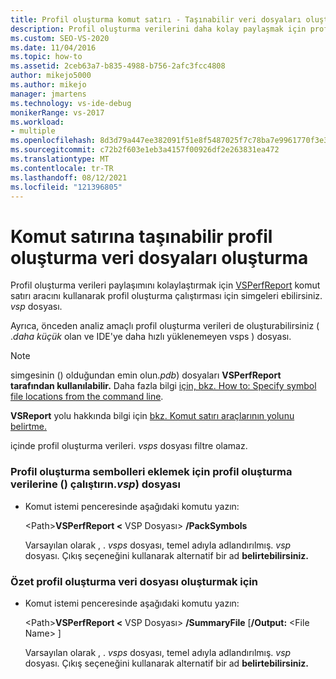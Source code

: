 ```yaml
---
title: Profil oluşturma komut satırı - Taşınabilir veri dosyaları oluşturma
description: Profil oluşturma verilerini daha kolay paylaşmak için profil oluşturma VSPerfReport.exe .vsp dosyasına eklemek üzere VSPerfReport.exe komut satırı aracını kullanın.
ms.custom: SEO-VS-2020
ms.date: 11/04/2016
ms.topic: how-to
ms.assetid: 2ceb63a7-b835-4988-b756-2afc3fcc4808
author: mikejo5000
ms.author: mikejo
manager: jmartens
ms.technology: vs-ide-debug
monikerRange: vs-2017
ms.workload:
- multiple
ms.openlocfilehash: 8d3d79a447ee382091f51e8f5487025f7c78ba7e9961770f3e3cdfd4c20f85e5
ms.sourcegitcommit: c72b2f603e1eb3a4157f00926df2e263831ea472
ms.translationtype: MT
ms.contentlocale: tr-TR
ms.lasthandoff: 08/12/2021
ms.locfileid: "121396805"
---
```

# <a name="create-portable-profiling-data-files-from-the-command-line"></a>Komut satırına taşınabilir profil oluşturma veri dosyaları oluşturma
Profil oluşturma verileri paylaşımını kolaylaştırmak için [VSPerfReport](../profiling/vsperfreport.md) komut satırı aracını kullanarak profil oluşturma çalıştırması için simgeleri ebilirsiniz. *vsp* dosyası.

 Ayrıca, önceden analiz amaçlı profil oluşturma verileri de oluşturabilirsiniz ( .*daha küçük* olan ve IDE'ye daha hızlı yüklenemeyen vsps ) dosyası.

> [!NOTE]
> simgesinin () olduğundan emin olun.*pdb*) dosyaları **VSPerfReport tarafından kullanılabilir.** Daha fazla bilgi [için, bkz. How to: Specify symbol file locations from the command line](../profiling/how-to-specify-symbol-file-locations-from-the-command-line.md).
>
> **VSReport** yolu hakkında bilgi için [bkz. Komut satırı araçlarının yolunu belirtme.](../profiling/specifying-the-path-to-profiling-tools-command-line-tools.md)
>
> içinde profil oluşturma verileri. *vsps* dosyası filtre olamaz.

### <a name="to-embed-the-symbols-for-a-profiling-run-into-a-profiling-data-vsp-file"></a>Profil oluşturma sembolleri eklemek için profil oluşturma verilerine () çalıştırın.*vsp*) dosyası

- Komut istemi penceresinde aşağıdaki komutu yazın:

   \<Path><strong>VSPerfReport \<</strong> VSP Dosyası> **/PackSymbols**

   Varsayılan olarak , . *vsps* dosyası, temel adıyla adlandırılmış. *vsp* dosyası. Çıkış seçeneğini kullanarak alternatif bir ad **belirtebilirsiniz.**

### <a name="to-create-a-summary-profiling-data-file"></a>Özet profil oluşturma veri dosyası oluşturmak için

- Komut istemi penceresinde aşağıdaki komutu yazın:

   \<Path><strong>VSPerfReport \<</strong> VSP Dosyası> **/SummaryFile** [**/Output:** \<File Name> ]

   Varsayılan olarak , . *vsps* dosyası, temel adıyla adlandırılmış. *vsp* dosyası. Çıkış seçeneğini kullanarak alternatif bir ad **belirtebilirsiniz.**
